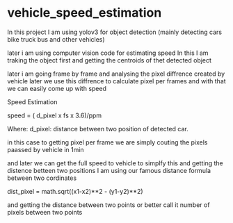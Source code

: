 # vehicle_speed_estimation

In this project I am using yolov3 for object detection (mainly detecting cars bike truck bus and other vehicles)

later i am using computer vision code for estimating speed
In this I am traking the object first and getting the centroids of thet detected object

later i am going frame by frame and analysing the pixel diffrence created by vehicle
later we use this diffrence to calculate pixel per frames and with that we can easily come up with speed 


Speed Estimation

speed = ( d_pixel x fs x 3.6)/ppm

Where: d_pixel: distance between two position of detected car.

in this case to getting pixel per frame we are simply couting the pixels paassed by vehicle in 1min 

and later we can get the full speed to vehicle to simplfy this and getting the distence betteen two positions I am using our famous distance formula between two cordinates

dist_pixel = math.sqrt((x1-x2)**2 - (y1-y2)**2)

and getting the distance between two points or better call it number of pixels between two points 
